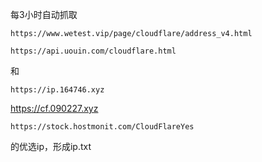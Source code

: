 每3小时自动抓取
```
https://www.wetest.vip/page/cloudflare/address_v4.html
```
```
https://api.uouin.com/cloudflare.html
```
和
```
https://ip.164746.xyz
```
https://cf.090227.xyz
```
https://stock.hostmonit.com/CloudFlareYes
```
的优选ip，形成ip.txt 
